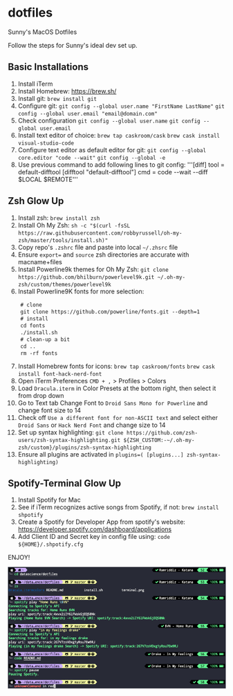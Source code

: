 # dotfiles
Sunny's MacOS Dotfiles

Follow the steps for Sunny's ideal dev set up. 

## Basic Installations

1. Install iTerm
2. Install Homebrew: https://brew.sh/
3. Install git: `brew install git`
4. Configure git:
    `git config --global user.name "FirstName LastName"`
    `git config --global user.email "email@domain.com"`
5. Check configuration
    `git config --global user.name`
    `git config --global user.email`
6. Install text editor of choice: 
    `brew tap caskroom/cask`
    `brew cask install visual-studio-code`
7. Configure text editor as default editor for git:
    `git config --global core.editor "code --wait"`
    `git config --global -e`
8. Use previous command to add following lines to git config:
    '''[diff]
    tool = default-difftool
    [difftool "default-difftool"]
    cmd = code --wait --diff $LOCAL $REMOTE'''

## Zsh Glow Up

1. Install zsh: `brew install zsh`
2. Install Oh My Zsh: `sh -c "$(curl -fsSL https://raw.githubusercontent.com/robbyrussell/oh-my-zsh/master/tools/install.sh)"`
3. Copy repo's `.zshrc` file and paste into local `~/.zhsrc` file
4. Ensure `export=` and `source` zsh directories are accurate with macname+files
5. Install Powerline9k themes for Oh My Zsh: `git clone https://github.com/bhilburn/powerlevel9k.git ~/.oh-my-zsh/custom/themes/powerlevel9k`
6. Install Powerline9K fonts for more selection:
```
    # clone
    git clone https://github.com/powerline/fonts.git --depth=1
    # install
    cd fonts
    ./install.sh
    # clean-up a bit
    cd ..
    rm -rf fonts
```
7. Install Homebrew fonts for icons: 
    `brew tap caskroom/fonts`
    `brew cask install font-hack-nerd-font`
8. Open iTerm Preferences `CMD + ,` > Profiles > Colors
9. Load `Dracula.iterm` in Color Presets at the bottom right, then select it from drop down
10. Go to Text tab Change Font to `Droid Sans Mono for Powerline` and change font size to 14
11. Check off `Use a different font for non-ASCII text` and select either `Droid Sans` or `Hack Nerd Font` and change size to 14
12. Set up syntax highlighting: `git clone https://github.com/zsh-users/zsh-syntax-highlighting.git ${ZSH_CUSTOM:-~/.oh-my-zsh/custom}/plugins/zsh-syntax-highlighting`
13. Ensure all plugins are activated in `plugins=( [plugins...] zsh-syntax-highlighting)`

## Spotify-Terminal Glow Up

1. Install Spotify for Mac 
2. See if iTerm recognizes active songs from Spotify, if not: `brew install shpotify`
3. Create a Spotify for Developer App from spotify's website: https://developer.spotify.com/dashboard/applications
4. Add Client ID and Secret key in config file using: `code ${HOME}/.shpotify.cfg`

ENJOY!

![terminal](https://github.com/sunnyshikhar/dotfiles/blob/master/terminal.png)